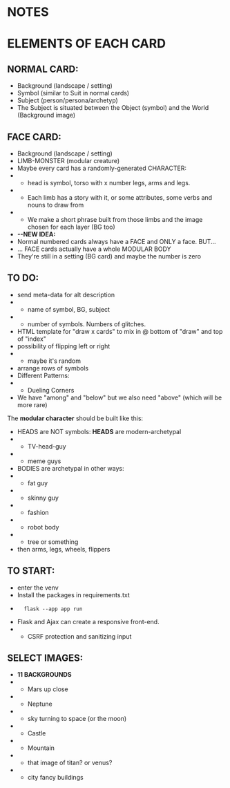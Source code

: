 # NOTES

# ELEMENTS OF EACH CARD
## NORMAL CARD:
* Background (landscape / setting)
* Symbol (similar to Suit in normal cards)
* Subject (person/persona/archetyp)
* The Subject is situated between the Object (symbol) and the World (Background image)
## FACE CARD:
* Background (landscape / setting)
* LIMB-MONSTER (modular creature)
* Maybe every card has a randomly-generated CHARACTER:
* * head is symbol, torso with x number legs, arms and legs.
* * Each limb has a story with it, or some attributes, some verbs and nouns to draw from
* * We make a short phrase built from those limbs and the image chosen for each layer (BG too)
* **--NEW IDEA:**
* Normal numbered cards always have a FACE and ONLY a face. BUT...
* ... FACE cards actually have a whole MODULAR BODY
* They're still in a setting (BG card) and maybe the number is zero


## TO DO:
* send meta-data for alt description
* * name of symbol, BG, subject
* * number of symbols. Numbers of glitches.
* HTML template for "draw x cards" to mix in @ bottom of "draw" and top of "index"
* possibility of flipping left or right
* * maybe it's random
* arrange rows of symbols
* Different Patterns:
* * Dueling Corners
* We have "among" and "below" but we also need "above" (which will be more rare)

The **modular character** should be built like this:
* HEADS are NOT symbols: **HEADS** are modern-archetypal
* * TV-head-guy
* * meme guys
* BODIES are archetypal in other ways:
* * fat guy
* * skinny guy
* * fashion
* * robot body
* * tree or something
* then arms, legs, wheels, flippers

## TO START:
* enter the venv
* Install the packages in requirements.txt
*       flask --app app run
* Flask and Ajax can create a responsive front-end.
* * CSRF protection and sanitizing input

## SELECT IMAGES:
* **11 BACKGROUNDS**
* * Mars up close
* * Neptune
* * sky turning to space (or the moon)
* * Castle
* * Mountain
* * that image of titan? or venus?
* * city fancy buildings



